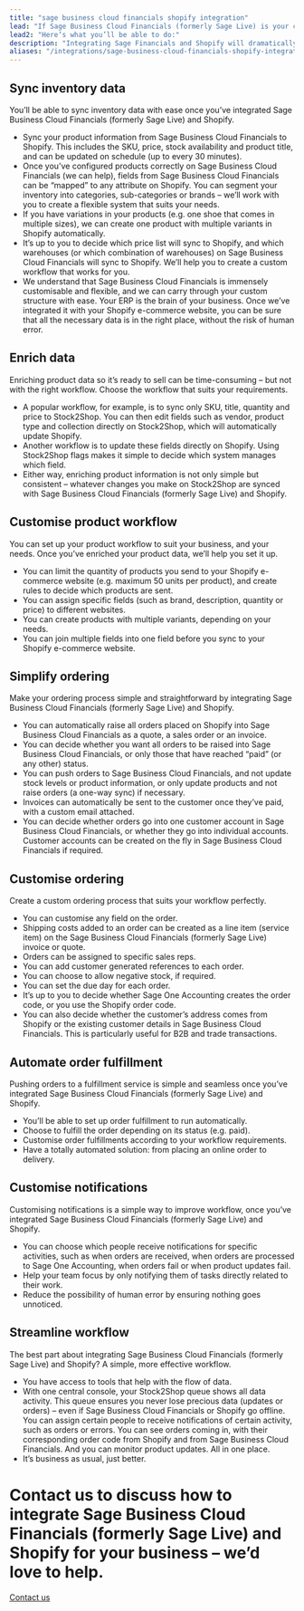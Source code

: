 ```yaml
---
title: "sage business cloud financials shopify integration"
lead: "If Sage Business Cloud Financials (formerly Sage Live) is your current ERP and you’re running your e-commerce website through Shopify, it’s essential that they can talk to each other. That’s where Stock2Shop comes in: let us integrate Sage Business Cloud Financials and Shopify to make your day-to-day business easier."
lead2: "Here’s what you’ll be able to do:"
description: "Integrating Sage Financials and Shopify will dramatically improve your workflow. Let us work with you to create the perfect solution for your business. A Sage Financials Shopify integration means you can sync data, automate orders, simplify ordering and more."
aliases: "/integrations/sage-business-cloud-financials-shopify-integration/"
---
```


Sync inventory data
-------------------

You’ll be able to sync inventory data with ease once you’ve integrated Sage Business Cloud Financials (formerly Sage Live) and Shopify.

*   Sync your product information from Sage Business Cloud Financials to Shopify. This includes the SKU, price, stock availability and product title, and can be updated on schedule (up to every 30 minutes).
*   Once you’ve configured products correctly on Sage Business Cloud Financials (we can help), fields from Sage Business Cloud Financials can be “mapped” to any attribute on Shopify. You can segment your inventory into categories, sub-categories or brands – we’ll work with you to create a flexible system that suits your needs.
*   If you have variations in your products (e.g. one shoe that comes in multiple sizes), we can create one product with multiple variants in Shopify automatically.
*   It’s up to you to decide which price list will sync to Shopify, and which warehouses (or which combination of warehouses) on Sage Business Cloud Financials will sync to Shopify. We’ll help you to create a custom workflow that works for you.
*   We understand that Sage Business Cloud Financials is immensely customisable and flexible, and we can carry through your custom structure with ease. Your ERP is the brain of your business. Once we’ve integrated it with your Shopify e-commerce website, you can be sure that all the necessary data is in the right place, without the risk of human error.

Enrich data
-----------

Enriching product data so it’s ready to sell can be time-consuming – but not with the right workflow. Choose the workflow that suits your requirements.

*   A popular workflow, for example, is to sync only SKU, title, quantity and price to Stock2Shop. You can then edit fields such as vendor, product type and collection directly on Stock2Shop, which will automatically update Shopify.
*   Another workflow is to update these fields directly on Shopify. Using Stock2Shop flags makes it simple to decide which system manages which field.
*   Either way, enriching product information is not only simple but consistent – whatever changes you make on Stock2Shop are synced with Sage Business Cloud Financials (formerly Sage Live) and Shopify.

Customise product workflow
--------------------------

You can set up your product workflow to suit your business, and your needs. Once you’ve enriched your product data, we’ll help you set it up.

*   You can limit the quantity of products you send to your Shopify e-commerce website (e.g. maximum 50 units per product), and create rules to decide which products are sent.
*   You can assign specific fields (such as brand, description, quantity or price) to different websites.
*   You can create products with multiple variants, depending on your needs.
*   You can join multiple fields into one field before you sync to your Shopify e-commerce website.

Simplify ordering
-----------------

Make your ordering process simple and straightforward by integrating Sage Business Cloud Financials (formerly Sage Live) and Shopify.

*   You can automatically raise all orders placed on Shopify into Sage Business Cloud Financials as a quote, a sales order or an invoice.
*   You can decide whether you want all orders to be raised into Sage Business Cloud Financials, or only those that have reached “paid” (or any other) status.
*   You can push orders to Sage Business Cloud Financials, and not update stock levels or product information, or only update products and not raise orders (a one-way sync) if necessary.
*   Invoices can automatically be sent to the customer once they’ve paid, with a custom email attached.
*   You can decide whether orders go into one customer account in Sage Business Cloud Financials, or whether they go into individual accounts. Customer accounts can be created on the fly in Sage Business Cloud Financials if required.

Customise ordering
------------------

Create a custom ordering process that suits your workflow perfectly.

*   You can customise any field on the order.
*   Shipping costs added to an order can be created as a line item (service item) on the Sage Business Cloud Financials (formerly Sage Live) invoice or quote.
*   Orders can be assigned to specific sales reps.
*   You can add customer generated references to each order.
*   You can choose to allow negative stock, if required.
*   You can set the due day for each order.
*   It’s up to you to decide whether Sage One Accounting creates the order code, or you use the Shopify order code.
*   You can also decide whether the customer’s address comes from Shopify or the existing customer details in Sage Business Cloud Financials. This is particularly useful for B2B and trade transactions.

Automate order fulfillment
--------------------------

Pushing orders to a fulfillment service is simple and seamless once you’ve integrated Sage Business Cloud Financials (formerly Sage Live) and Shopify.

*   You’ll be able to set up order fulfillment to run automatically.
*   Choose to fulfill the order depending on its status (e.g. paid).
*   Customise order fulfillments according to your workflow requirements.
*   Have a totally automated solution: from placing an online order to delivery.

Customise notifications
-----------------------

Customising notifications is a simple way to improve workflow, once you’ve integrated Sage Business Cloud Financials (formerly Sage Live) and Shopify.

*   You can choose which people receive notifications for specific activities, such as when orders are received, when orders are processed to Sage One Accounting, when orders fail or when product updates fail.
*   Help your team focus by only notifying them of tasks directly related to their work.
*   Reduce the possibility of human error by ensuring nothing goes unnoticed.

Streamline workflow
-------------------

The best part about integrating Sage Business Cloud Financials (formerly Sage Live) and Shopify? A simple, more effective workflow.

*   You have access to tools that help with the flow of data.
*   With one central console, your Stock2Shop queue shows all data activity. This queue ensures you never lose precious data (updates or orders) – even if Sage Business Cloud Financials or Shopify go offline. You can assign certain people to receive notifications of certain activity, such as orders or errors. You can see orders coming in, with their corresponding order code from Shopify and from Sage Business Cloud Financials. And you can monitor product updates. All in one place.
*   It’s business as usual, just better.

Contact us to discuss how to integrate Sage Business Cloud Financials (formerly Sage Live) and Shopify for your business – we’d love to help.
=============================================================================================================================================

[Contact us](/contact-us "Contact Stock2Shop")
